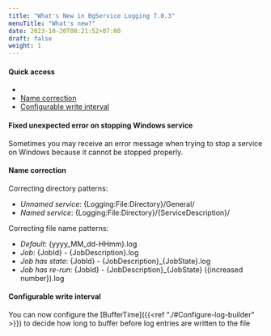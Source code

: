 ```yaml
---
title: "What's New in BgService Logging 7.0.3"
menuTitle: "What's new?"
date: 2023-10-20T08:21:52+07:00
draft: false
weight: 1
---
```


#### Quick access
- 
- [Name correction](#name-correction)
- [Configurable write interval](#configurable-write-interval)

#### Fixed unexpected error on stopping Windows service

Sometimes you may receive an error message when trying to stop a service on Windows because it cannot be stopped properly.

#### Name correction

Correcting directory patterns:
- *Unnamed service*: {Logging:File:Directory}/General/
- *Named service*: {Logging:File:Directory}/{ServiceDescription}/

Correcting file name patterns:
- *Default*: {yyyy_MM_dd-HHmm}.log
- *Job*: {JobId} - {JobDescription}.log
- *Job has state*: {JobId} - {JobDescription}_{JobState}.log
- *Job has re-run*: {JobId} - {JobDescription}_{JobState} ({increased number}).log

#### Configurable write interval

You can now configure the [BufferTime]({{<ref "./#Configure-log-builder" >}}) to decide how long to buffer before log entries are written to the file
